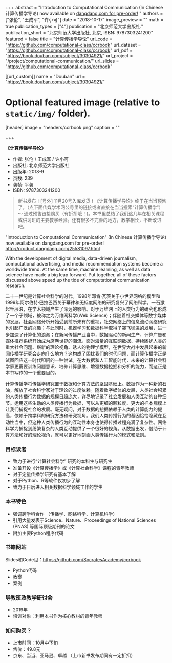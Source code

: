 +++
abstract = "Introduction to Computational Communication (In Chinese 计算传播学导论) now available on [dangdang.com for pre-order!](http://product.dangdang.com/25581097.html) "
authors = ["张伦", "王成军",  "许小可"]
date = "2018-10-17"
image_preview = ""
math = true
publication_types = ["4"]
publication = "北京师范大学出版社."
publication_short = "北京师范大学出版社, 北京, ISBN: 9787303241200"
featured = false
title = "计算传播学导论"
url_code = "https://github.com/computational-class/ccrbook"
url_dataset = "https://github.com/computational-class/ccrbook"
url_pdf = "https://book.douban.com/subject/30304921/"
url_project = "/project/computational-communication/"
url_slides = "https://github.com/computational-class/ccrbook"

[[url_custom]]
name = "Douban"
url = "https://book.douban.com/subject/30304921/"

# Optional featured image (relative to `static/img/` folder).
[header]
image = "headers/ccrbook.png"
caption = ""

+++

**《计算传播学导论》**

- 作者: 张伦 / 王成军 / 许小可
- 出版社: 北京师范大学出版社
- 出版年: 2018-9
- 页数: 239
- 装帧: 平装
- ISBN: 9787303241200

> 新书发布！[号外] 11月20号入库发货！《计算传播学导论》终于在当当预售了，（点下面传媒学术网公号里的链接或者直接在当当搜索“计算传播学”）～ 通过预售链接购买（有折扣哦！)。本书里总结了我们这几年在相关课程或讲习班的主要教学经验。还有很多不完善的地方，教学相长，不断改进吧。


"Introduction to Computational Communication" (In Chinese 计算传播学导论) now available on dangdang.com  for pre-order! http://product.dangdang.com/25581097.html

With the development of digital media, data-driven journalism, computational advertising, and media recommendation systems become a worldwide trend. At the same time, machine learning, as well as data science have made a big leap forward. Put together, all of these factors discussed above speed up the tide of computational communication research.

二十一世纪是计算社会科学的时代。1998年邓肯·瓦茨关于小世界网络的模型和1999年阿尔伯特·巴拉巴西关于幂律和无标度网络的研究复兴了网络科学。一石激起千层浪，在学术领域产生了深远的影响。对于万维网上的人类行为的研究也形成了一个子领域，被称之为万维网科学(Web Science)；伴随着社交媒体等数字媒体的发展，社会网络分析开始受到前所未有的重视，社交网络上的信息流动网络研究也引起广泛的兴趣；与此同时，机器学习和数据科学取得了突飞猛进的发展，进一步加速了计算化的浪潮；在新闻传播产业当中，数据驱动的新闻生产、计算广告和媒体推荐系统开始成为席卷世界的潮流。面对海量的互联网数据、持续困扰人类的重大社会问题、崭新的理论视角、诱人的物理学模型，在世界大战中发展起来的新闻传播学研究会走向什么地方？这构成了困扰我们的时代问题，而计算传播学正是试图回应这一时代叩问的一种尝试。在大数据和人工智能时代，未来的计算社会科学家更需要训练问题意识、培养计算思维、增强数据挖掘和分析的能力，而这正是本书写作的一个重要目的。

计算传播学将传播学研究置于数据和计算方法的坚固基础上。数据作为一种新的石油，解放了社会科学家对于理论的过度依赖。随着数字媒体的发展，人类社会积累的人类传播行为数据的规模日趋庞大，详尽地记录了社会发展和人类互动的各种细节。运用这些生动的人类传播行为数据，可以从更细的颗粒度、更大的样本规模上让我们捕捉社会的发展。毫无疑问，对于数据的挖掘依赖于人类的计算能力的提高，依赖于跨学科的研究方法和研究视角。我们人类传播行为的基因恰恰隐藏在互动性当中，但这种人类传播行为的互动性本身也使得传播过程充满了复杂性。网络科学为捕捉到纷繁复杂的人类互动提供了一个很好的视角。从数据出发，借助于计算方法和好的理论视角，就可以更好地刻画人类传播行为的模式和法则。

### 目标读者
- 致力于进行“计算社会科学” 研究的本科生与研究生
- 准备开设《计算传播学》或《计算社会科学》课程的青年教师
- 对于定量传播学研究有基本了解
- 对于Python、R等软件仅初步了解
- 致力于日后进入相关数据科学领域工作的学生

### 本书特色
- 强调跨学科合作 （传播学、网络科学、计算机科学）
- 引用大量发表于Science、Nature、Proceedings of National Sciences (PNAS) 等国际顶级期刊的论文
- 附加主要Python程序代码

### 书籍网站

Slides和Code见：https://github.com/SocratesAcademy/ccrbook

- Python代码  
- 教案
- 案例

### 导教班及教学研讨会

- 2019年
- 培训对象：利用本书作为核心教材的青年教师

### 如何购买？
- 上市时间：10月中下旬
- 售价：49.8元
- 京东、当当、亚马逊、卓越  （上市新书发布期间有一定折扣）
